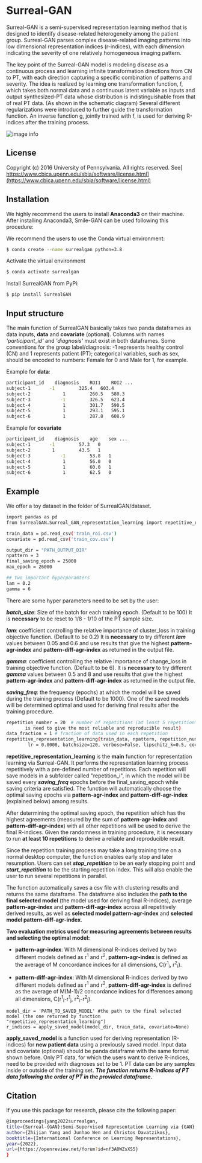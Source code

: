 # Surreal-GAN
Surreal-GAN is a semi-supervised representation learning method that is designed to identify disease-related heterogeneity among the patient group.  Surreal-GAN parses complex disease-related imaging patterns into low dimensional representation indices (r-indices), with each dimension indicating the severity of one relatively homogeneous imaging pattern.

The key point of the Surreal-GAN model is modeling disease as a continuous process and learning infinite transformation directions from CN to PT, with each direction capturing a specific combination of patterns and severity. The idea is realized by learning one transformation function, f, which takes both normal data and a continuous latent variable as inputs and output synthesized-PT data whose distribution is indistinguishable from that of real PT data. (As shown in the schematic diagram) Several different regularizations were introduced to further guide the transformation function. An inverse function g, jointly trained with f, is used for deriving R-indices after the training process.

![image info](./datasets/SURREAL-GAN.png)

## License
Copyright (c) 2016 University of Pennsylvania. All rights reserved. See[ https://www.cbica.upenn.edu/sbia/software/license.html](https://www.cbica.upenn.edu/sbia/software/license.html)

## Installation
We highly recommend the users to install **Anaconda3** on their machine. After installing Anaconda3, Smile-GAN can be used following this procedure:

We recommend the users to use the Conda virtual environment:

```bash
$ conda create --name surrealgan python=3.8
```
Activate the virtual environment

```bash
$ conda activate surrealgan
```

Install SurrealGAN from PyPi:

```bash
$ pip install SurrealGAN
```



## Input structure
The main function of SurrealGAN basically takes two panda dataframes as data inputs, **data** and **covariate** (optional). Columns with names *'participant_id'* and *'diagnosis'* must exist in both dataframes. Some conventions for the group label/diagnosis: -1 represents healthy control (CN) and 1 represents patient (PT); categorical variables, such as sex, should be encoded to numbers: Female for 0 and Male for 1, for example. 

Example for **data**:

```bash
participant_id    diagnosis    ROI1    ROI2 ...
subject-1	    -1         325.4   603.4
subject-2            1         260.5   580.3
subject-3           -1         326.5   623.4
subject-4            1         301.7   590.5
subject-5            1	       293.1   595.1
subject-6            1         287.8   608.9
```
Example for **covariate**

```bash
participant_id    diagnosis    age    sex ...
subject-1	    -1         57.3   0
subject-2 	     1         43.5   1
subject-3           -1         53.8   1
subject-4            1         56.0   0
subject-5            1	       60.0   1
subject-6            1         62.5   0
```

## Example
We offer a toy dataset in the folder of SurrealGAN/dataset.

```bash
import pandas as pd
from SurrealGAN.Surreal_GAN_representation_learning import repetitive_representation_learning

train_data = pd.read_csv('train_roi.csv')
covariate = pd.read_csv('train_cov.csv')

output_dir = "PATH_OUTPUT_DIR"
npattern = 3
final_saving_epoch = 25000
max_epoch = 26000

## two important hyperparamters
lam = 0.2
gamma = 6
```

There are some hyper parameters need to be set by the user:

***batch\_size***: Size of the batch for each training epoch. (Default to be 100) It is **necessary** to be reset to 1/8 - 1/10 of the PT sample size.

***lam***: coefficient controlling the relative importance of cluster\_loss in training objective function. (Default to be 0.2) It is **necessary** to try different ***lam*** values between 0.05 and 0.6 and use results that give the highest **pattern-agr-index** and **pattern-diff-agr-index** as returned in the output file.

***gamma***: coefficient controlling the relative importance of change\_loss in training objective function. (Default to be 6). It is **necessary** to try different ***gamma*** values between 0.5 and 8 and use results that give the highest **pattern-agr-index** and **pattern-diff-agr-index** as returned in the output file.

***saving\_freq***: the frequency (epochs) at which the model will be saved during the training process (Default to be 1000). One of the saved models will be determined optimal and used for deriving final results after the training procedure.


```bash				    
repetition_number = 20  # number of repetitions (at least 5 repetition\
	   is need to give the most reliable and reproducible result)
data_fraction = 1 # fraction of data used in each repetition
repetitive_representation_learning(train_data, npattern, repetition_number, data_fraction, final_saving_epoch, max_epoch, output_dir, \
		lr = 0.0008, batchsize=120, verbose=False, lipschitz_k=0.5, covariate= None, start_repetition=0, lam=lam, gamma = gamma)
```

**repetitive\_representation\_learning** is the **main** function for representation learning via Surreal-GAN. It performs the representation learning process repetitively with a pre-defined number of repetitions. Each repetition will save models in a subfolder called "repetition_i", in which the model will be saved every ***saving\_freq*** epochs before the final\_saving\_epoch while saving criteria are satisfied. The function will automatically choose the optimal saving epochs via **pattern-agr-index** and **pattern-diff-agr-index** (explained below) among results. 

After determining the optimal saving epoch, the repetition which has the highest agreements (measured by the sum of **pattern-agr-index** and **pattern-diff-agr-index**) with all other repetitions will be used to derive the final R-indices. Given the randomness in training procedure, it is necessary to run **at least 10 repetitions** to derive a reliable and reproducible result. 

Since the repetition training process may take a long training time on a normal desktop computer, the function enables early stop and later resumption. Users can set ***stop\_repetition*** to be an early stopping point and ***start\_repetition*** to be the starting repetition index. This will also enable the user to run several repetitions in parallel.

The function automatically saves a csv file with clustering results and returns the same dataframe. The dataframe also includes the **path to the final selected model** (the model used for deriving final R-indices), average **pattern-agr-index** and **pattern-diff-agr-index** across all repetitively derived results, as well as **selected model pattern-agr-index** and **selected model pattern-diff-agr-index**.

**Two evaluation metrics used for measuring agreements between results and selecting the optimal model:**

* **pattern-agr-index**: With M dimensional R-indices derived by two different models defined as r<sup>1</sup> and r<sup>2</sup>, **pattern-agr-index** is defined as the average of M concordance indices for all dimensions, C(r<sup>1</sup><sub>i</sub>, r<sup>2</sup><sub>i</sub>).

* **pattern-diff-agr-index**: With M dimensional R-indices derived by two different models defined as r<sup>1</sup> and r<sup>2</sup>, **pattern-diff-agr-index** is defined as the average of M(M-1)/2 concordance indices for differences among all dimensions, C(r<sup>1</sup><sub>i</sub>-r<sup>1</sup><sub>j</sub>, r<sup>2</sup><sub>i</sub>-r<sup>2</sup><sub>j</sub>).

```					    
model_dir = 'PATH_TO_SAVED_MODEL' #the path to the final selected model (the one returned by function "repetitive_representation_learning")
r_indices = apply_saved_model(model_dir, train_data, covariate=None)
```
**apply\_saved\_model** is a function used for deriving representation (R-indices) for **new patient data** using a previously saved model. Input data and covariate (optional) should be panda dataframe with the same format shown before. Only PT data, for which the users want to derive R-indices, need to be provided with diagnoses set to be 1. PT data can be any samples inside or outside of the training set. ***The function returns R-indices of PT data following the order of PT in the provided dataframe.***


## Citation
If you use this package for research, please cite the following paper:


```bash
@inproceedings{yang2022surrealgan,
title={Surreal-{GAN}:Semi-Supervised Representation Learning via {GAN} for uncovering heterogeneous disease-related imaging patterns},
author={Zhijian Yang and Junhao Wen and Christos Davatzikos},
booktitle={International Conference on Learning Representations},
year={2022},
url={https://openreview.net/forum?id=nf3A0WZsXS5}
}
```


